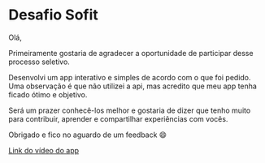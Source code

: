 # Desafio Sofit

Olá,

Primeiramente gostaria de agradecer a oportunidade de participar desse processo seletivo.

Desenvolvi um app interativo e simples de acordo com o que foi pedido.
Uma observação é que não utilizei a api, mas acredito que meu app tenha ficado ótimo e objetivo.

Será um prazer conhecê-los melhor e gostaria de dizer que tenho muito para contribuir, aprender e compartilhar experiências com vocês.

Obrigado e fico no aguardo de um feedback 😄

<a href="https://youtu.be/nl9BkpQ6nNs" title="Desafio Sofit">
    Link do vídeo do app
</a>


